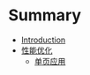 # Summary

* [Introduction](README.md)
* [性能优化](xing-neng-you-hua.md)
  * [单页应用](xing-neng-you-hua/dan-ye-ying-yong.md)



